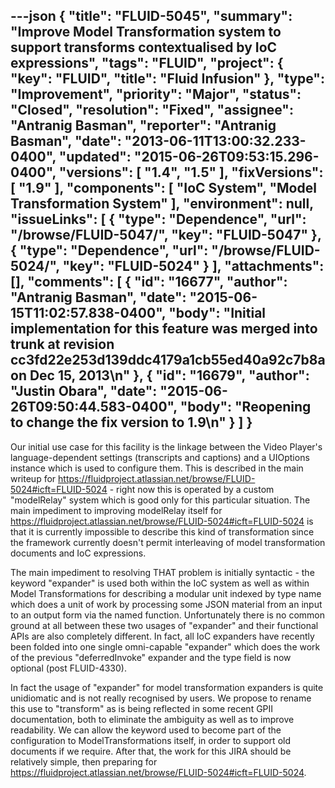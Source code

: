 ---json
{
  "title": "FLUID-5045",
  "summary": "Improve Model Transformation system to support transforms contextualised by IoC expressions",
  "tags": "FLUID",
  "project": {
    "key": "FLUID",
    "title": "Fluid Infusion"
  },
  "type": "Improvement",
  "priority": "Major",
  "status": "Closed",
  "resolution": "Fixed",
  "assignee": "Antranig Basman",
  "reporter": "Antranig Basman",
  "date": "2013-06-11T13:00:32.233-0400",
  "updated": "2015-06-26T09:53:15.296-0400",
  "versions": [
    "1.4",
    "1.5"
  ],
  "fixVersions": [
    "1.9"
  ],
  "components": [
    "IoC System",
    "Model Transformation System"
  ],
  "environment": null,
  "issueLinks": [
    {
      "type": "Dependence",
      "url": "/browse/FLUID-5047/",
      "key": "FLUID-5047"
    },
    {
      "type": "Dependence",
      "url": "/browse/FLUID-5024/",
      "key": "FLUID-5024"
    }
  ],
  "attachments": [],
  "comments": [
    {
      "id": "16677",
      "author": "Antranig Basman",
      "date": "2015-06-15T11:02:57.838-0400",
      "body": "Initial implementation for this feature was merged into trunk at revision cc3fd22e253d139ddc4179a1cb55ed40a92c7b8a on Dec 15, 2013\n"
    },
    {
      "id": "16679",
      "author": "Justin Obara",
      "date": "2015-06-26T09:50:44.583-0400",
      "body": "Reopening to change the fix version to 1.9\n"
    }
  ]
}
---
Our initial use case for this facility is the linkage between the Video Player's language-dependent settings (transcripts and captions) and a UIOptions instance which is used to configure them. This is described in the main writeup for <https://fluidproject.atlassian.net/browse/FLUID-5024#icft=FLUID-5024> - right now this is operated by a custom "modelRelay" system which is good only for this particular situation. The main impediment to improving modelRelay itself for <https://fluidproject.atlassian.net/browse/FLUID-5024#icft=FLUID-5024> is that it is currently impossible to describe this kind of transformation since the framework currently doesn't permit interleaving of model transformation documents and IoC expressions.

The main impediment to resolving THAT problem is initially syntactic - the keyword "expander" is used both within the IoC system as well as within Model Transformations for describing a modular unit indexed by type name which does a unit of work by processing some JSON material from an input to an output form via the named function. Unfortunately there is no common ground at all between these two usages of "expander" and their functional APIs are also completely different. In fact, all IoC expanders have recently been folded into one single omni-capable "expander" which does the work of the previous "deferredInvoke" expander and the type field is now optional (post FLUID-4330).

In fact the usage of "expander" for model transformation expanders is quite unidiomatic and is not really recognised by users. We propose to rename this use to "transform" as is being reflected in some recent GPII documentation, both to eliminate the ambiguity as well as to improve readability. We can allow the keyword used to become part of the configuration to ModelTransformations itself, in order to support old documents if we require. After that, the work for this JIRA should be relatively simple, then preparing for <https://fluidproject.atlassian.net/browse/FLUID-5024#icft=FLUID-5024>.

        